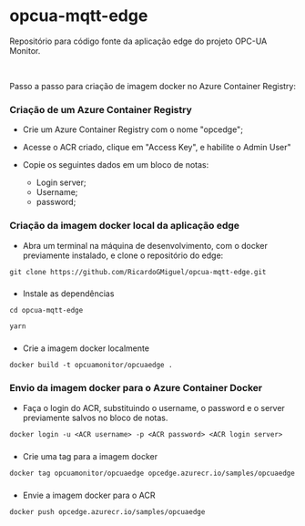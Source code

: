 # opcua-mqtt-edge

Repositório para código fonte da aplicação edge do projeto OPC-UA Monitor.

<br>

Passo a passo para criação de imagem docker no Azure Container Registry:

### Criação de um Azure Container Registry

- Crie um Azure Container Registry com o nome "opcedge";
- Acesse o ACR criado, clique em "Access Key", e habilite o Admin User"
- Copie os seguintes dados em um bloco de notas:

  - Login server;
  - Username;
  - password;
 
### Criação da imagem docker local da aplicação edge 

- Abra um terminal na máquina de desenvolvimento, com o docker previamente instalado, e clone o repositório do edge:

```
git clone https://github.com/RicardoGMiguel/opcua-mqtt-edge.git
```

###

- Instale as dependências

```
cd opcua-mqtt-edge
```
```
yarn
```

###

- Crie a imagem docker localmente

```
docker build -t opcuamonitor/opcuaedge .
```

### Envio da imagem docker para o Azure Container Docker

- Faça o login do ACR, substituindo o username, o password e o server previamente salvos no bloco de notas.

```
docker login -u <ACR username> -p <ACR password> <ACR login server>
```

### 

- Crie uma tag para a imagem docker

```
docker tag opcuamonitor/opcuaedge opcedge.azurecr.io/samples/opcuaedge
```

###

- Envie a imagem docker para o ACR

```
docker push opcedge.azurecr.io/samples/opcuaedge
```



